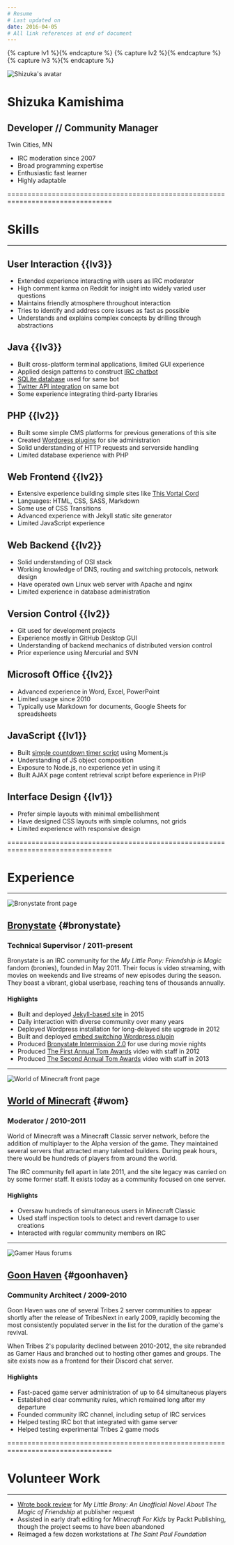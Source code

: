 ```yaml
---
# Resume
# Last updated on
date: 2016-04-05
# All link references at end of document
---
```

{% capture lv1 %}<span class="stars lv1"><i class="fa fa-star"></i><i class="fa fa-star-o"></i><i class="fa fa-star-o"></i></span>{% endcapture %}
{% capture lv2 %}<span class="stars lv2"><i class="fa fa-star"></i><i class="fa fa-star"></i><i class="fa fa-star-o"></i></span>{% endcapture %}
{% capture lv3 %}<span class="stars lv3"><i class="fa fa-star"></i><i class="fa fa-star"></i><i class="fa fa-star"></i></span>{% endcapture %}

<!-- Picture Credit: ASUKA Q by Naoto Ikeda, minor alterations by Shizuka Kamishima -->
![Shizuka's avatar](splash_160x240_asuka.png)

# Shizuka Kamishima

## Developer // Community Manager

Twin Cities, MN

 - IRC moderation since 2007
 - Broad programming expertise
 - Enthusiastic fast learner
 - Highly adaptable

================================================================================

# Skills
* * *

## User Interaction {{lv3}}
 - Extended experience interacting with users as IRC moderator
 - High comment karma on Reddit for insight into widely varied user questions
 - Maintains friendly atmosphere throughout interaction
 - Tries to identify and address core issues as fast as possible
 - Understands and explains complex concepts by drilling through abstractions

## Java {{lv3}}
 - Built cross-platform terminal applications, limited GUI experience
 - Applied design patterns to construct [IRC chatbot][hikaribot]
 - [SQLite database][hb-sqlite] used for same bot
 - [Twitter API integration][hb-twitter] on same bot
 - Some experience integrating third-party libraries
 
## PHP {{lv2}}
 - Built some simple CMS platforms for previous generations of this site
 - Created [Wordpress plugins][brst2embed] for site administration
 - Solid understanding of HTTP requests and serverside handling
 - Limited database experience with PHP

## Web Frontend {{lv2}}
 - Extensive experience building simple sites like [This Vortal Cord](/)
 - Languages: HTML, CSS, SASS, Markdown
 - Some use of CSS Transitions
 - Advanced experience with Jekyll static site generator
 - Limited JavaScript experience

## Web Backend {{lv2}}
 - Solid understanding of OSI stack
 - Working knowledge of DNS, routing and switching protocols, network design
 - Have operated own Linux web server with Apache and nginx
 - Limited experience in database administration

## Version Control {{lv2}}
 - Git used for development projects
 - Experience mostly in GitHub Desktop GUI
 - Understanding of backend mechanics of distributed version control
 - Prior experience using Mercurial and SVN

## Microsoft Office {{lv2}}
 - Advanced experience in Word, Excel, PowerPoint
 - Limited usage since 2010
 - Typically use Markdown for documents, Google Sheets for spreadsheets

## JavaScript {{lv1}}
 - Built [simple countdown timer script][brsttimer] using Moment.js
 - Understanding of JS object composition
 - Exposure to Node.js, no experience yet in using it
 - Built AJAX page content retrieval script before experience in PHP

## Interface Design {{lv1}}
 - Prefer simple layouts with minimal embellishment
 - Have designed CSS layouts with simple columns, not grids
 - Limited experience with responsive design

================================================================================

# Experience
* * *

![Bronystate front page](brstv3.png)

## [Bronystate](http://www.bronystate.net) {#bronystate}

### Technical Supervisor / 2011-present

Bronystate is an IRC community for the *My Little Pony: Friendship is Magic*
fandom (bronies), founded in May 2011. Their focus is video streaming, with
movies on weekends and live streams of new episodes during the season. They
boast a vibrant, global userbase, reaching tens of thousands annually.

#### Highlights
 - Built and deployed [Jekyll-based site][brst3repo] in 2015
 - Daily interaction with diverse community over many years
 - Deployed Wordpress installation for long-delayed site upgrade in 2012
 - Built and deployed [embed switching Wordpress plugin][brst2embed]
 - Produced [Bronystate Intermission 2.0][brstint] for use during movie nights
 - Produced [The First Annual Tom Awards][tom2012] video with staff in 2012
 - Produced [The Second Annual Tom Awards][tom2013] video with staff in 2013

* * *

![World of Minecraft front page](wom-frontpage.png)

## [World of Minecraft](http://www.worldofminecraft.com) {#wom}

### Moderator / 2010-2011

World of Minecraft was a Minecraft Classic server network, before the addition
of multiplayer to the Alpha version of the game. They maintained several servers
that attracted many talented builders. During peak hours, there would be
hundreds of players from around the world.

The IRC community fell apart in late 2011, and the site legacy was carried on by
some former staff. It exists today as a community focused on one server.

#### Highlights
 - Oversaw hundreds of simultaneous users in Minecraft Classic
 - Used staff inspection tools to detect and revert damage to user creations
 - Interacted with regular community members on IRC

* * *

![Gamer Haus forums](gh-forums.png)

## [Goon Haven](http://gamer.haus) {#goonhaven}

### Community Architect / 2009-2010

Goon Haven was one of several Tribes 2 server communities to appear shortly
after the release of TribesNext in early 2009, rapidly becoming the most
consistently populated server in the list for the duration of the game's
revival.

When Tribes 2's popularity declined between 2010-2012, the site rebranded as
Gamer Haus and branched out to hosting other games and groups. The site exists
now as a frontend for their Discord chat server.

#### Highlights
 - Fast-paced game server administration of up to 64 simultaneous players
 - Established clear community rules, which remained long after my departure
 - Founded community IRC channel, including setup of IRC services
 - Helped testing IRC bot that integrated with game server
 - Helped testing experimental Tribes 2 game mods

================================================================================

# Volunteer Work
* * *

 - [Wrote book review][bkreview] for *My Little Brony: An Unofficial Novel About
   The Magic of Friendship* at publisher request
 - Assisted in early draft editing for *Minecraft For Kids* by Packt Publishing,
   though the project seems to have been abandoned
 - Reimaged a few dozen workstations at *The Saint Paul Foundation*

[hikaribot]: https://github.com/shizuka/hikaribot/
[hb-sqlite]: https://github.com/shizuka/hikaribot/blob/banhammer/src/sk/hikaribot/banhammer/api/BanDatabase.java
[hb-twitter]: https://github.com/shizuka/hikaribot/blob/master/src/sk/hikaribot/twitter/TwitBot.java
[brst]: http://www.bronystate.net
[brst3repo]: https://github.com/Bronystate/brstv3
[brsttimer]: https://github.com/Bronystate/brstv3/blob/master/assets/js/brst-countdowns.js
[brst2embed]: https://bitbucket.org/shizuka/sk-bs-theater/
[tom2012]: https://www.youtube.com/watch?v=4jNBQ-_4zlo
[tom2013]: https://www.youtube.com/watch?v=pGUXxjkLo2A
[brstint]: https://www.youtube.com/watch?v=zmBlxzbLj5s
[bkreview]: /writing/blog/2015-05-20-my-little-brony-review.html
